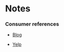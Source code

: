 # Notes

### Consumer references
* [Blog](https://www.eljiservices.com/blog/what-really-matters-during-a-florida-home-inspection-florida-law-of-course)

* [Yelp](https://www.yelp.com/search?cflt=home_inspectors&find_loc=Saint+Petersburg%2C+FL)